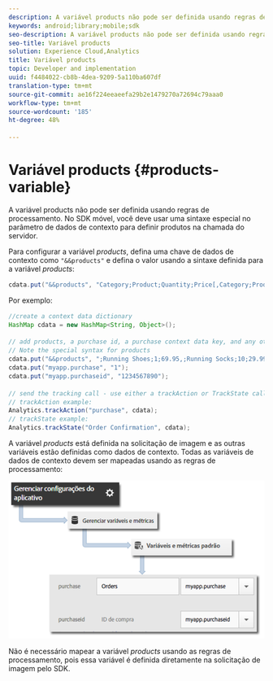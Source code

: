 ```yaml
---
description: A variável products não pode ser definida usando regras de processamento. No SDK móvel, você deve usar uma sintaxe especial no parâmetro de dados de contexto para definir produtos na chamada do servidor.
keywords: android;library;mobile;sdk
seo-description: A variável products não pode ser definida usando regras de processamento. No SDK móvel, você deve usar uma sintaxe especial no parâmetro de dados de contexto para definir produtos na chamada do servidor.
seo-title: Variável products
solution: Experience Cloud,Analytics
title: Variável products
topic: Developer and implementation
uuid: f4484022-cb8b-4dea-9209-5a110ba607df
translation-type: tm+mt
source-git-commit: ae16f224eeaeefa29b2e1479270a72694c79aaa0
workflow-type: tm+mt
source-wordcount: '185'
ht-degree: 48%

---
```



# Variável products {#products-variable}

A variável products não pode ser definida usando regras de processamento. No SDK móvel, você deve usar uma sintaxe especial no parâmetro de dados de contexto para definir produtos na chamada do servidor.

Para configurar a variável *products*, defina uma chave de dados de contexto como `"&&products"` e defina o valor usando a sintaxe definida para a variável *products*:

```java
cdata.put("&&products", "Category;Product;Quantity;Price[,Category;Product;Quantity;Price]");
```

Por exemplo:

```java
//create a context data dictionary 
HashMap cdata = new HashMap<String, Object>(); 
 
// add products, a purchase id, a purchase context data key, and any other data you want to collect. 
// Note the special syntax for products 
cdata.put("&&products", ";Running Shoes;1;69.95,;Running Socks;10;29.99"); 
cdata.put("myapp.purchase", "1"); 
cdata.put("myapp.purchaseid", "1234567890"); 
 
// send the tracking call - use either a trackAction or TrackState call. 
// trackAction example: 
Analytics.trackAction("purchase", cdata); 
// trackState example: 
Analytics.trackState("Order Confirmation", cdata);
```

A variável *products* está definida na solicitação de imagem e as outras variáveis estão definidas como dados de contexto. Todas as variáveis de dados de contexto devem ser mapeadas usando as regras de processamento:

![](assets/map-products.png)

Não é necessário mapear a variável *products* usando as regras de processamento, pois essa variável é definida diretamente na solicitação de imagem pelo SDK.
